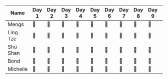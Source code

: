 Name|Day 1|Day 2|Day 3|Day 4|Day 5|Day 6|Day 7|Day 8|Day 9|Day 10
----|-----|-----|-----|-----|-----|-----|-----|-----|-----|------
Mengs|:muscle:|:muscle:|:muscle:|:muscle:|:muscle:|:muscle:|:muscle:|:muscle:|:massage:||
Ling Tze|:muscle:|:muscle:|:muscle:|:muscle:|:muscle:|:muscle:|:muscle:|:muscle:|:massage:||
Shu Shan|:muscle:|:muscle:|:no_good:|:no_good:|:no_good:|:muscle:|:no_good:|:no_good:|:massage:||
Bond|:no_good:|:no_good:|:no_good:|:no_good:|:no_good:|:no_good:|:no_good:|:no_good:|:massage:||
Michelle|:muscle:|:muscle:|:no_good:|:no_good:|:no_good:|:muscle:|:muscle:|:muscle:|:massage:||
